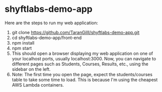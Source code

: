 # shyftlabs-demo-app

Here are the steps to run my web application:
1. git clone https://github.com/TaranGilll/shyftlabs-demo-app.git
2. cd shyftlabs-demo-app/front-end
3. npm install
4. npm start
5. This should open a browser displaying my web application on one of your localhost ports, usually localhost:3000. Now, you can navigate to different pages such as Students, Courses, Results, etc., using the sidebar on the left.
6. Note: The first time you open the page, expect the students/courses table to take some time to load. This is because I'm using the cheapest AWS Lambda containers.

